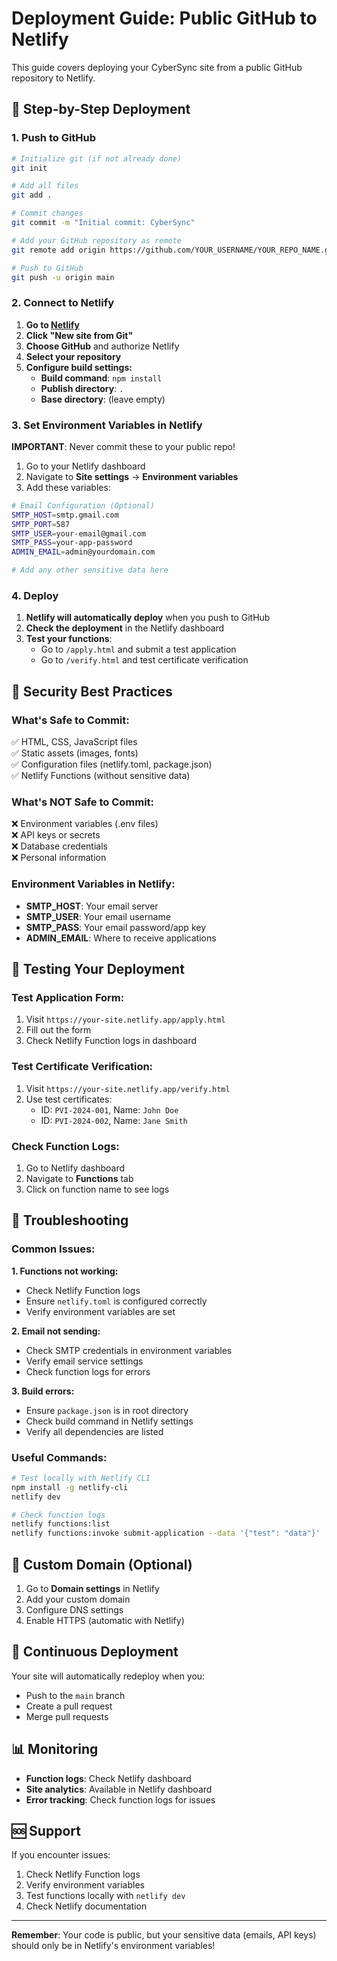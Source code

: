 # Deployment Guide: Public GitHub to Netlify

This guide covers deploying your CyberSync site from a public GitHub repository to Netlify.

## 🚀 **Step-by-Step Deployment**

### **1. Push to GitHub**

```bash
# Initialize git (if not already done)
git init

# Add all files
git add .

# Commit changes
git commit -m "Initial commit: CyberSync"

# Add your GitHub repository as remote
git remote add origin https://github.com/YOUR_USERNAME/YOUR_REPO_NAME.git

# Push to GitHub
git push -u origin main
```

### **2. Connect to Netlify**

1. **Go to [Netlify](https://netlify.com)**
2. **Click "New site from Git"**
3. **Choose GitHub** and authorize Netlify
4. **Select your repository**
5. **Configure build settings:**
   - **Build command**: `npm install`
   - **Publish directory**: `.`
   - **Base directory**: (leave empty)

### **3. Set Environment Variables in Netlify**

**IMPORTANT**: Never commit these to your public repo!

1. Go to your Netlify dashboard
2. Navigate to **Site settings** → **Environment variables**
3. Add these variables:

```bash
# Email Configuration (Optional)
SMTP_HOST=smtp.gmail.com
SMTP_PORT=587
SMTP_USER=your-email@gmail.com
SMTP_PASS=your-app-password
ADMIN_EMAIL=admin@yourdomain.com

# Add any other sensitive data here
```

### **4. Deploy**

1. **Netlify will automatically deploy** when you push to GitHub
2. **Check the deployment** in the Netlify dashboard
3. **Test your functions**:
   - Go to `/apply.html` and submit a test application
   - Go to `/verify.html` and test certificate verification

## 🔐 **Security Best Practices**

### **What's Safe to Commit:**
✅ HTML, CSS, JavaScript files  
✅ Static assets (images, fonts)  
✅ Configuration files (netlify.toml, package.json)  
✅ Netlify Functions (without sensitive data)  

### **What's NOT Safe to Commit:**
❌ Environment variables (.env files)  
❌ API keys or secrets  
❌ Database credentials  
❌ Personal information  

### **Environment Variables in Netlify:**
- **SMTP_HOST**: Your email server
- **SMTP_USER**: Your email username
- **SMTP_PASS**: Your email password/app key
- **ADMIN_EMAIL**: Where to receive applications

## 🧪 **Testing Your Deployment**

### **Test Application Form:**
1. Visit `https://your-site.netlify.app/apply.html`
2. Fill out the form
3. Check Netlify Function logs in dashboard

### **Test Certificate Verification:**
1. Visit `https://your-site.netlify.app/verify.html`
2. Use test certificates:
   - ID: `PVI-2024-001`, Name: `John Doe`
   - ID: `PVI-2024-002`, Name: `Jane Smith`

### **Check Function Logs:**
1. Go to Netlify dashboard
2. Navigate to **Functions** tab
3. Click on function name to see logs

## 🔧 **Troubleshooting**

### **Common Issues:**

**1. Functions not working:**
- Check Netlify Function logs
- Ensure `netlify.toml` is configured correctly
- Verify environment variables are set

**2. Email not sending:**
- Check SMTP credentials in environment variables
- Verify email service settings
- Check function logs for errors

**3. Build errors:**
- Ensure `package.json` is in root directory
- Check build command in Netlify settings
- Verify all dependencies are listed

### **Useful Commands:**

```bash
# Test locally with Netlify CLI
npm install -g netlify-cli
netlify dev

# Check function logs
netlify functions:list
netlify functions:invoke submit-application --data '{"test": "data"}'
```

## 📝 **Custom Domain (Optional)**

1. Go to **Domain settings** in Netlify
2. Add your custom domain
3. Configure DNS settings
4. Enable HTTPS (automatic with Netlify)

## 🔄 **Continuous Deployment**

Your site will automatically redeploy when you:
- Push to the `main` branch
- Create a pull request
- Merge pull requests

## 📊 **Monitoring**

- **Function logs**: Check Netlify dashboard
- **Site analytics**: Available in Netlify dashboard
- **Error tracking**: Check function logs for issues

## 🆘 **Support**

If you encounter issues:
1. Check Netlify Function logs
2. Verify environment variables
3. Test functions locally with `netlify dev`
4. Check Netlify documentation

---

**Remember**: Your code is public, but your sensitive data (emails, API keys) should only be in Netlify's environment variables! 